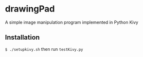 # drawingPad

A simple image manipulation program implemented in Python Kivy

## Installation
`$ ./setupkivy.sh` then run `testKivy.py`
